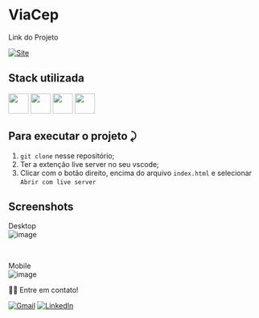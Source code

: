 # ViaCep



Link do Projeto

<a link href="https://lp-neon-joanderson337.vercel.app/" target="_blank">![Site](https://shields.io/badge/acessar-Site-green?&style=for-the-badge)</a>


## Stack utilizada
  <img width="40px" src="https://cdn.jsdelivr.net/gh/devicons/devicon/icons/html5/html5-original.svg" /> <img width="40px" src="https://cdn.jsdelivr.net/gh/devicons/devicon/icons/sass/sass-original.svg" /> 
<img width="40px" src="https://cdn.jsdelivr.net/gh/devicons/devicon/icons/css3/css3-original.svg" /> 
<img width="40px" src="https://cdn.jsdelivr.net/gh/devicons/devicon/icons/javascript/javascript-original.svg" />
          

## Para executar o projeto ⤸

1. `git clone` nesse repositório;
2. Ter a extenção live server no seu vscode;
3. Clicar com o botão direito, encima do arquivo `index.html` e selecionar `Abrir com live server` 


  

## Screenshots

Desktop
<br>
![image](https://user-images.githubusercontent.com/77758027/210253274-39ca7974-a10d-49f7-9480-4a71ac458cb5.png)


<br>


Mobile
<br>
![image](https://user-images.githubusercontent.com/77758027/210253302-ad4cd9a7-c502-41c0-bf80-7e077826f0f4.png)



👋🏽 Entre em contato!
<br/>


 <a href="mailto:jhonny_040996@hotmail.com">![Gmail](https://img.shields.io/badge/Gmail-D14836?style=for-the-badge&logo=gmail&logoColor=white)</a>
 <a href="https://www.linkedin.com/in/joandersonsilva337/" target="_blank">![LinkedIn](https://img.shields.io/badge/linkedin-%230077B5.svg?style=for-the-badge&logo=linkedin&logoColor=white)</a> 



